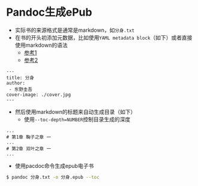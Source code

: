 # Pandoc生成ePub

- 实际书的来源格式是通常是markdown，如`分身.txt`
- 在书的开头初添加元数据，比如使用`YAML metadata block`（如下）或者直接使用markdown的语法
  - [参考1](http://pandoc.org/MANUAL.html#creating-epubs-with-pandoc)
  - [参考2](http://pandoc.org/epub.html)

```
---
title: 分身
author:
 - 东野圭吾
cover-image: ./cover.jpg
---
```

- 然后使用markdown的标题来自动生成目录（如下）
  - 使用`--toc-depth=NUMBER`控制目录生成的深度

```
...
# 第1章 鞠子之章 一
...
# 第2章 双叶之章 一
...
```

- 使用pacdoc命令生成epub电子书

```sh
$ pandoc 分身.txt -o 分身.epub --toc
```
